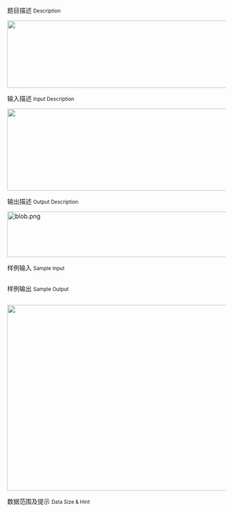 <div class="panel panel-default">
<div class="area-title">
<span>
题目描述
<small>Description</small>
</span></div>
<div class="panel-body">

<p><img height="155" src="/source/codevs/codevs-3728/img/aHR0cDovL3d3dy5qb3lvaS5jbi9tZWRpYS9ibG9iXzIwMTUwNTAyMTYzOTMyXzExNS5wbmc=.png" style="" title="" width="700"></p>

</div>
</div>

<div class="panel panel-default">
<div class="area-title">
<span>
输入描述
<small>Input Description</small>
</span></div>
<div class="panel-body">
<p><img height="189" src="/source/codevs/codevs-3728/img/aHR0cDovL3d3dy5qb3lvaS5jbi9tZWRpYS9ibG9iXzIwMTUwNTAyMTY0MTI0XzU1MC5wbmc=.png" style="" title="" width="668"></p>

</div>
</div>
<div  class="panel panel-default">
<div class="area-title">
<span>
输出描述
<small>Output Description</small>
</span></div>
<div class="panel-body">

<p><img src="/source/codevs/codevs-3728/img/aHR0cDovL3d3dy5qb3lvaS5jbi9wcm9ibGVtL2NvZGV2cy0zNzI4L2h0dHA6Ly9jb2RldnMuY24vbWVkaWEvYmxvYl8yMDE1MDUwMjE2NDE0MF8xNzAucG5n.png" title="" alt="blob.png" width="671" height="105" style="width: 671px; height: 105px;"/></p>

</div>
</div>


<div class="panel panel-default">
<div class="area-title">
<span>
样例输入
<small>Sample Input</small>
</span></div>
<div class="panel-body">
<p><img src="/source/codevs/codevs-3728/img/aHR0cDovL3d3dy5qb3lvaS5jbi9wcm9ibGVtL2NvZGV2cy0zNzI4L2h0dHA6Ly9jb2RldnMuY24vbWVkaWEvYmxvYl8yMDE1MDUwMjE2NDM1Ml8zMjUucG5n.png" title=""></p>

</div>
</div>

<div class="panel panel-default">
<div class="area-title">
<span>
样例输出
<small>Sample Output</small>
</span></div>
<div class="panel-body">
<p><img src="/source/codevs/codevs-3728/img/aHR0cDovL3d3dy5qb3lvaS5jbi9wcm9ibGVtL2NvZGV2cy0zNzI4L2h0dHA6Ly9jb2RldnMuY24vbWVkaWEvYmxvYl8yMDE1MDUwMjE2NDQwN18zMjUucG5n.png" title=""></p><p><img height="428" src="/source/codevs/codevs-3728/img/aHR0cDovL3d3dy5qb3lvaS5jbi9tZWRpYS9ibG9iXzIwMTUwNTAyMTY0NDIyXzE3NS5wbmc=.png" style="" title="" width="693"></p>

</div>
</div>

<div class="panel panel-default">
<div class="area-title">
<span>
数据范围及提示
<small>Data Size & Hint</small>
</span></div>
<div class="panel-body">
<p><img src="/source/codevs/codevs-3728/img/aHR0cDovL3d3dy5qb3lvaS5jbi9wcm9ibGVtL2NvZGV2cy0zNzI4L2h0dHA6Ly9jb2RldnMuY24vbWVkaWEvYmxvYl8yMDE1MDUwMjE2NDIyNF8zNTcucG5n.png" title=""></p>
</div>
</div>